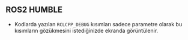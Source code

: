 ## ROS2 HUMBLE
- Kodlarda yazılan `RCLCPP_DEBUG` kısımları sadece parametre olarak bu kısımların gözükmesini istediğinizde ekranda görüntülenir.